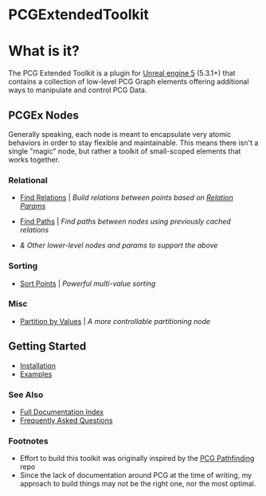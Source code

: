 # PCGExtendedToolkit

# What is it?
 The PCG Extended Toolkit is a plugin for [Unreal engine 5](https://www.unrealengine.com/en-US/) (5.3.1+) that contains a collection of low-level PCG Graph elements offering additional ways to manipulate and control PCG Data.

## PCGEx Nodes
Generally speaking, each node is meant to encapsulate very atomic behaviors in order to stay flexible and maintainable. This means there isn't a single "magic" node, but rather a toolkit of small-scoped elements that works together.

###  Relational
- [Find Relations](docs/PCGExFindRelations.md) | *Build relations between points based on [Relation Params](docs/PCGExRelationalParams.md)*
- [Find Paths](docs/PCGExFindPaths.md) | *Find paths between nodes using previously cached relations*

- *& Other lower-level nodes and params to support the above*

### Sorting
- [Sort Points](docs/PCGExSortPoints.md) | *Powerful multi-value sorting*

### Misc
- [Partition by Values](docs/PCGExPartitionByValues.md) | *A more controllable partitioning node*

## Getting Started
* [Installation](docs/Installation.md)
* [Examples](docs/Examples.md)


### See Also
* [Full Documentation Index](docs/Index.md)
* [Frequently Asked Questions](docs/FAQ.md)

### Footnotes
- Effort to build this toolkit was originally inspired by the [PCG Pathfinding](https://github.com/spood/PCGPathfinding) repo 
- Since the lack of documentation around PCG at the time of writing, my approach to build things may not be the right one, nor the most optimal.